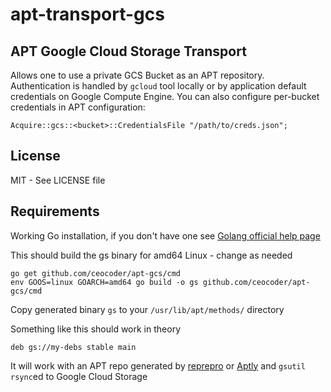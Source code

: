 # apt-transport-gcs

## APT Google Cloud Storage Transport

Allows one to use a private GCS Bucket as an APT repository.  Authentication is handled by `gcloud` tool locally or
by application default credentials on Google Compute Engine.  You can also configure per-bucket credentials in APT
configuration:
```
Acquire::gcs::<bucket>::CredentialsFile "/path/to/creds.json";
```


## License

MIT - See LICENSE file

## Requirements

Working Go installation, if you don't have one see [Golang official help page](https://golang.org/doc/install)


This should build the gs binary for  amd64 Linux - change as needed
```
go get github.com/ceocoder/apt-gcs/cmd
env GOOS=linux GOARCH=amd64 go build -o gs github.com/ceocoder/apt-gcs/cmd
```

Copy generated binary `gs` to your `/usr/lib/apt/methods/` directory

Something like this should work in theory

```
deb gs://my-debs stable main
```

It will work with an APT repo generated by [reprepro](https://mirrorer.alioth.debian.org/) or [Aptly](https://www.aptly.info) and `gsutil rsync`ed to Google Cloud Storage
